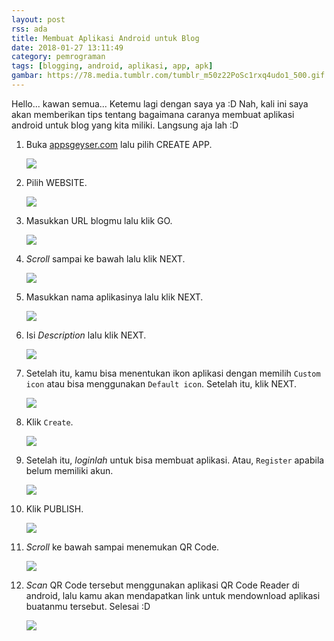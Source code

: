 ```yaml
---
layout: post
rss: ada
title: Membuat Aplikasi Android untuk Blog
date: 2018-01-27 13:11:49
category: pemrograman
tags: [blogging, android, aplikasi, app, apk]
gambar: https://78.media.tumblr.com/tumblr_m50z22PoSc1rxq4udo1_500.gif
---
```


Hello... kawan semua... Ketemu lagi dengan saya ya :D Nah, kali ini saya akan memberikan tips tentang bagaimana caranya membuat aplikasi android untuk blog yang kita miliki. Langsung aja lah :D

1. Buka [appsgeyser.com](https://www.appsgeyser.com/) lalu pilih CREATE APP.

	![](https://s25.postimg.org/en55ai2f3/Screenshot_from_2018-01-27_13_18_56.png)

2. Pilih WEBSITE.

	![](https://s25.postimg.org/xs8ekb6tb/Screenshot_from_2018-01-27_13_20_39.png)

3. Masukkan URL blogmu lalu klik GO.

	![](https://s25.postimg.org/ldlmjzn0v/Screenshot_from_2018-01-27_13_22_35.png)

4. _Scroll_ sampai ke bawah lalu klik NEXT.

	![](https://s25.postimg.org/rejbh64j3/Screenshot_from_2018-01-27_13_24_55.png)

5. Masukkan nama aplikasinya lalu klik NEXT.

	![](https://s25.postimg.org/g26pzeqpb/Screenshot_from_2018-01-27_13_26_24.png)

6. Isi _Description_ lalu klik NEXT.

	![](https://s25.postimg.org/7woo19hvz/Screenshot_from_2018-01-27_13_27_22.png)

7. Setelah itu, kamu bisa menentukan ikon aplikasi dengan memilih `Custom icon` atau bisa menggunakan `Default icon`. Setelah itu, klik NEXT.

	![](https://s25.postimg.org/40bc5a4m7/Screenshot_from_2018-01-27_13_28_20.png)

8. Klik `Create`.

	![](https://s25.postimg.org/l0u8dypdb/Screenshot_from_2018-01-27_13_29_41.png)

9. Setelah itu, _loginlah_ untuk bisa membuat aplikasi. Atau, `Register` apabila belum memiliki akun.

	![](https://s25.postimg.org/i6r30jacf/Screenshot_from_2018-01-27_13_30_48.png)

10. Klik PUBLISH.

	![](https://s25.postimg.org/a1912gm4f/Screenshot_from_2018-01-27_13_36_23.png)

11. _Scroll_ ke bawah sampai menemukan QR Code.

	![](https://s25.postimg.org/afad1jqn3/Screenshot_from_2018-01-27_13_39_37.png)

12. _Scan_ QR Code tersebut menggunakan aplikasi QR Code Reader di android, lalu kamu akan mendapatkan link untuk mendownload aplikasi buatanmu tersebut. Selesai :D

	![](https://s25.postimg.org/665mzdv3j/Screenshot_2018-01-27-13-39-09.jpg)